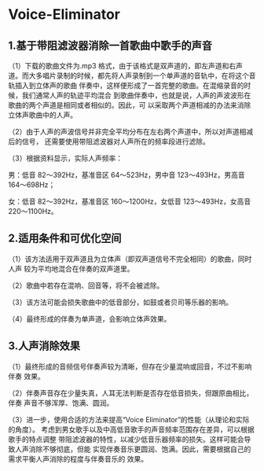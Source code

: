 # Voice-Eliminator
## 1.基于带阻滤波器消除一首歌曲中歌手的声音

（1）下载的歌曲文件为.mp3 格式，由于该格式是双声道的，即左声道和右声道。而大多唱片录制的时候，都先将人声录制到一个单声道的音轨中，在将这个音轨插入到立体声的歌曲
伴奏中，这样便形成了一首完整的歌曲。在混缩录音的时候，我们通常人声的轨迹平均混合
到歌曲伴奏中，也就是说，人声的声波波形在歌曲的两个声道是相同或者相似的。因此，可
以采取两个声道相减的办法来消除立体声歌曲中的人声。

（2）由于人声的声波信号并非完全平均分布在左右两个声道中，所以对声道相减后的信号，
还需要使用带阻滤波器对人声所在的频率段进行滤除。

（3）根据资料显示，实际人声频率：

男：低音 82～392Hz，基准音区 64～523Hz，男中音 123～493Hz，男高音 164～698Hz；

女：低音 82～392Hz，基准音区 160～1200Hz，女低音 123～493Hz，女高音 220～1100Hz。

## 2.适用条件和可优化空间
（1）该方法适用于双声道且为立体声（即双声道信号不完全相同）的歌曲，同时人声
较为平均地混合在伴奏的双声道里。

（2）歌曲中若存在混响、回音等，将不会被滤除。

（3）该方法可能会损失歌曲中的低音部分，如鼓或者贝司等乐器的影响。

（4）最终形成的伴奏为单声道，会影响立体声效果。

## 3.人声消除效果

（1）最终形成的音频信号伴奏声较为清晰，但存在少量混响或回音，不过不影响伴奏
效果。

（2）伴奏声音存在少量失真，人耳无法判断是否存在低音损失，但跟原曲相比，伴奏
声音不够浑厚、饱满、圆润。

（3）进一步，使用合适的方法来提高“Voice Eliminator”的性能（从理论和实际的角度）。
考虑到男女歌手以及中高低音歌手的声音频率范围存在差异，可以根据歌手的特点调整
带阻滤波器的特性，以减少低音乐器频率的损失。这样可能会导致人声消除不够彻底，但能
实现伴奏音乐更圆润、饱满。因此，需要根据自己的需求平衡人声消除的程度与伴奏音乐的
效果。
